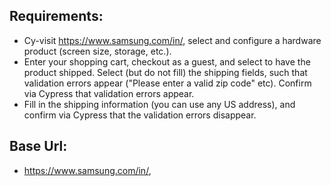 ## Requirements:
- Cy-visit https://www.samsung.com/in/, select and configure a hardware product (screen
size, storage, etc.).
- Enter your shopping cart, checkout as a guest, and select to have the product shipped.
Select (but do not fill) the shipping fields, such that validation errors appear ("Please enter a valid
zip code" etc). Confirm via Cypress that validation errors appear.
- Fill in the shipping information (you can use any US address), and confirm via Cypress that
the validation errors disappear.

## Base Url:
- https://www.samsung.com/in/,


